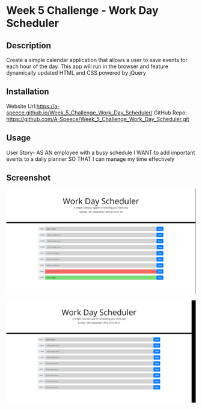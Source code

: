 # Week 5 Challenge - Work Day Scheduler

## Description

Create a simple calendar application that allows a user to save events for each hour of the day. This app will run in the browser and feature dynamically updated HTML and CSS powered by jQuery

## Installation

Website Url:https://a-speece.github.io/Week_5_Challenge_Work_Day_Scheduler/ GitHub Repo: https://github.com/A-Speece/Week_5_Challenge_Work_Day_Scheduler.git

## Usage

User Story-
AS AN employee with a busy schedule
I WANT to add important events to a daily planner
SO THAT I can manage my time effectively

## Screenshot

![ScreenShot1.png](./Assets/Images/ScreenShot1.png)

![ScreenShot2.png](./Assets/Images/Screenshot2.png)
